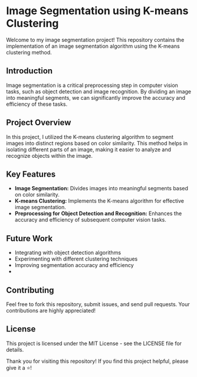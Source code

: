 # Image Segmentation using K-means Clustering

Welcome to my image segmentation project! This repository contains the implementation of an image segmentation algorithm using the K-means clustering method. 

## Introduction

Image segmentation is a critical preprocessing step in computer vision tasks, such as object detection and image recognition. By dividing an image into meaningful segments, we can significantly improve the accuracy and efficiency of these tasks.

## Project Overview

In this project, I utilized the K-means clustering algorithm to segment images into distinct regions based on color similarity. This method helps in isolating different parts of an image, making it easier to analyze and recognize objects within the image.

## Key Features

- **Image Segmentation:** Divides images into meaningful segments based on color similarity.
- **K-means Clustering:** Implements the K-means algorithm for effective image segmentation.
- **Preprocessing for Object Detection and Recognition:** Enhances the accuracy and efficiency of subsequent computer vision tasks.

## Future Work
- Integrating with object detection algorithms
- Experimenting with different clustering techniques
- Improving segmentation accuracy and efficiency
- 
## Contributing
Feel free to fork this repository, submit issues, and send pull requests. Your contributions are highly appreciated!

## License
This project is licensed under the MIT License - see the LICENSE file for details.

Thank you for visiting this repository! If you find this project helpful, please give it a ⭐️!
